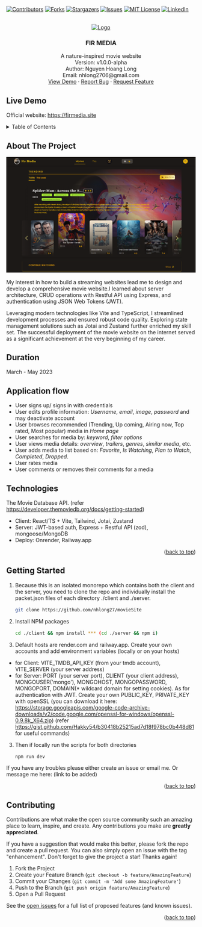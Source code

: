 <!-- Improved compatibility of back to top link: See: https://github.com/nhlong27/dengueapp/pull/73 -->
<a id="readme-top"></a>

<!-- PROJECT SHIELDS -->
[![Contributors][contributors-shield]][contributors-url]
[![Forks][forks-shield]][forks-url]
[![Stargazers][stars-shield]][stars-url]
[![Issues][issues-shield]][issues-url]
[![MIT License][license-shield]][license-url]
[![LinkedIn][linkedin-shield]][linkedin-url]

<!-- PROJECT LOGO -->
<br />
<div align="center">
  <a href="https://firmedia.site/" target='_blank'>
    <img src="./client/public/assets/logos/logo-md.png" alt="Logo" width="80" height="80">
  </a>

  <h3 align="center">FIR MEDIA</h3>

  <p align="center">
    A nature-inspired movie website
    <br />
    Version: v1.0.0-alpha
    <br />
    Author: Nguyen Hoang Long 
    <br />
    Email: nhlong2706@gmail.com 
    <br />
    <a href="https://firmedia.site/" target='_blank'>View Demo</a>
    ·
    <a href="https://github.com/nhlong27/movieSite/issues" target='_blank'>Report Bug</a>
    ·
    <a href="https://github.com/nhlong27/movieSite/pulls" target='_blank'>Request Feature</a>
  </p>
</div>

## Live Demo
Official website: <a href="https://firmedia.site/" target='_blank'>https://firmedia.site</a>

<!-- TABLE OF CONTENTS -->
<details>
  <summary>Table of Contents</summary>
  <ol>
    <li>
      <a href="#about">About The Project</a>
      <ul>
        <li><a href="#duration">Duration</a></li>
        <li><a href="#application-flow">Application flow</a></li>
        <li><a href="#technologies">Technologies</a></li>
      </ul>
    </li>
    <li>
      <a href="#getting_started">Getting Started</a>
    </li>
    <!-- <li><a href="#usage">Usage</a></li>
    <li><a href="#roadmap">Roadmap</a></li> -->
    <li><a href="#contributing">Contributing</a></li>
  </ol>
</details>


<!-- ABOUT THE PROJECT -->
<a id='about'></a>
## About The Project

[![Product Name Screen Shot][homePage_preview-screenshot]](...url)

My interest in how to build a streaming websites lead me to design and develop a comprehensive movie website.I learned about server architecture, CRUD operations with Restful API using Express, and authentication using JSON Web Tokens (JWT). 

Leveraging modern technologies like Vite and TypeScript, I streamlined development processes and ensured robust code quality. Exploring state management solutions such as Jotai and Zustand further enriched my skill set. The successful deployment of the movie website on the internet served as a significant achievement at the very beginning of my career.

<a id='duration'></a>
## Duration

March - May 2023 
## Application flow
<ul>
  <li>User signs up/ signs in with credentials</li>
  <li>User edits profile information: <i>Username</i>, <i>email</i>, <i>image</i>, <i>password</i> and may deactivate account</li>
  <li>User browses recommended (Trending, Up coming, Airing now, Top rated, Most popular) media in <i>Home page</i>
  </li>
  <li>User searches for media by: <i>keyword</i>, <i>filter options</i> 
  </li>
  <li>User views media details: <i>overview</i>, <i>trailers</i>, <i>genres</i>, <i>similar media</i>, etc.
  </li>
  <li>User adds media to list based on: <i>Favorite</i>, <i>Is Watching</i>, <i>Plan to Watch</i>, <i>Completed</i>, <i>Dropped</i>. 
  <li>User rates media </li>
  <li>User comments or removes their comments for a media </li>
</ul>

<a id='technologies'></a>
<h2>Technologies</h2>

The Movie Database API. (refer https://developer.themoviedb.org/docs/getting-started)
<ul>
  <li>Client: React/TS + Vite, Tailwind, Jotai, Zustand</li>
  <li>Server: JWT-based auth, Express + Restful API (zod), mongoose/MongoDB</li>
  <li>Deploy: Onrender, Railway.app</li>
</ul>


<p align="right">(<a href="#readme-top">back to top</a>)</p>

<!-- GETTING STARTED -->
<a id='getting_started'></a>
## Getting Started

1. Because this is an isolated monorepo which contains both the client and the server, you need to clone the repo and individually install the packet.json files of each directory ./client and ./server.
   ```sh
   git clone https://github.com/nhlong27/movieSite
   ```
2. Install NPM packages
   ```sh
   cd ./client && npm install *** (cd ./server && npm i)
   ```
3. Default hosts are render.com and railway.app. Create your own accounts and add environment variables (locally or on your hosts)
  - for Client: VITE_TMDB_API_KEY (from your tmdb account), VITE_SERVER (your server address)
  - for Server: PORT (your server port), CLIENT (your client address), MONGOUSER('mongo'), MONGOHOST, MONGOPASSWORD, MONGOPORT, DOMAIN(* wildcard domain for setting cookies). As for authentication with JWT. Create your own PUBLIC_KEY, PRIVATE_KEY with openSSL (you can download it here: https://storage.googleapis.com/google-code-archive-downloads/v2/code.google.com/openssl-for-windows/openssl-0.9.8k_X64.zip) (refer https://gist.github.com/Hakky54/b30418b25215ad7d18f978bc0b448d81 for useful commands)
3. Then if locally run the scripts for both directories
   ```js
   npm run dev
   
   ```
If you have any troubles please either create an issue or email me. Or message me here: (link to be added)
<p align="right">(<a href="#readme-top">back to top</a>)</p>


<!-- CONTRIBUTING -->
<a id='contributing'></a>
## Contributing

Contributions are what make the open source community such an amazing place to learn, inspire, and create. Any contributions you make are **greatly appreciated**.

If you have a suggestion that would make this better, please fork the repo and create a pull request. You can also simply open an issue with the tag "enhancement".
Don't forget to give the project a star! Thanks again!

1. Fork the Project
2. Create your Feature Branch (`git checkout -b feature/AmazingFeature`)
3. Commit your Changes (`git commit -m 'Add some AmazingFeature'`)
4. Push to the Branch (`git push origin feature/AmazingFeature`)
5. Open a Pull Request


See the [open issues](https://github.com/nhlong27/movieSite/issues) for a full list of proposed features (and known issues).


<p align="right">(<a href="#readme-top">back to top</a>)</p>

<!-- ACKNOWLEDGMENTS -->
<!-- <a id='acknowledgments'></a>
## Acknowledgments

This space is for resources I found helpful and would like to give credit to.

* [Moonlight Films - fuocy](https://github.com/kettanaito/naming-cheatsheet)
* [GitHub Naming Cheetsheet](https://github.com/kettanaito/naming-cheatsheet)
* [Git Conventional Naming](https://www.conventionalcommits.org/en/v1.0.0/)
* [Tkdodo's Blog - Mastering React Query](https://tkdodo.eu/blog/practical-react-query)
* [Img Shields](https://shields.io)
* [React Icons](https://react-icons.github.io/react-icons/search)
* [Why choose Vite over Webpack?](https://www.reddit.com/r/vuejs/comments/r0fbfw/eli5_why_is_vite_so_much_faster_than_webpack/)
* [RefactoringUI](https://www.refactoringui.com/) 
* [React bulletproof](https://github.com/alan2207/bulletproof-react/blob/master/docs/project-structure.md)
* [Midjourney](https://www.midjourney.com/)
* [Testing with Vitest](https://eternaldev.com/blog/testing-a-react-application-with-vitest/)

<p align="right">(<a href="#readme-top">back to top</a>)</p> -->


<!-- MARKDOWN LINKS & IMAGES -->

<!-- https://www.markdownguide.org/basic-syntax/#reference-style-links -->
[contributors-shield]: https://img.shields.io/github/contributors/nhlong27/movieSite.svg?style=for-the-badge
[contributors-url]: https://github.com/nhlong27/movieSite/graphs/contributors
[forks-shield]: https://img.shields.io/github/forks/nhlong27/movieSite.svg?style=for-the-badge
[forks-url]: https://github.com/nhlong27/movieSite/network/members
[stars-shield]: https://img.shields.io/github/stars/nhlong27/movieSite.svg?style=for-the-badge
[stars-url]: https://github.com/nhlong27/movieSite/stargazers
[issues-shield]: https://img.shields.io/github/issues/nhlong27/movieSite.svg?style=for-the-badge
[issues-url]: https://github.com/nhlong27/movieSite/issues
[license-shield]: https://img.shields.io/github/license/nhlong27/movieSite.svg?style=for-the-badge
[license-url]: https://github.com/nhlong27/movieSite/blob/master/LICENSE.txt
[linkedin-shield]: https://img.shields.io/badge/-LinkedIn-black.svg?style=for-the-badge&logo=linkedin&colorB=555
[linkedin-url]: https://www.linkedin.com/in/long-nguyen-95517b250/

<!-- Screenshots -->
[homePage_preview-screenshot]: screenshots/homePage_preview.png

<!-- Frameworks/libraries -->
[React-badge]: https://img.shields.io/badge/React-20232A?style=for-the-badge&logo=react&logoColor=61DAFB
[React-url]: https://reactjs.org/
[Vite-badge]: https://img.shields.io/badge/vite-%23646CFF.svg?style=for-the-badge&logo=vite&logoColor=white
[Vite-url]: https://vitejs.dev/
[TailwindCSS-badge]: https://img.shields.io/badge/tailwindcss-%2338B2AC.svg?style=for-the-badge&logo=tailwind-css&logoColor=white
[TailwindCSS-url]: https://tailwindcss.com/
[Jotai-badge]: https://img.shields.io/badge/-Jotai-white?style=for-the-badge
[Jotai-url]: https://jotai.org/
[NodeJS-badge]: https://img.shields.io/badge/node.js-6DA55F?style=for-the-badge&logo=node.js&logoColor=white
[NodeJS-url]: https://nodejs.org/en/
[MongoDB-badge]: https://img.shields.io/badge/MongoDB-4EA94B?style=for-the-badge&logo=mongodb&logoColor=white
[MongoDB-url]: https://www.mongodb.com/
[ExpressJS-badge]: 	https://img.shields.io/badge/Express.js-404D59?style=for-the-badge
[ExpressJS-url]: https://expressjs.com/
[Zustand-badge]: https://img.shields.io/badge/-zustand-orange
[Zustand-url]: https://github.com/pmndrs/zustand
[Typescript-badge]: https://img.shields.io/badge/TypeScript-007ACC?style=for-the-badge&logo=typescript&logoColor=white
[Typescript-url]: https://www.typescriptlang.org/
[Zod-badge]: https://img.shields.io/badge/-zod-blue
[Zod-url]: https://zod.dev/




<!-- ROADMAP -->
<!-- ## Development Pipeline

**DESIGN**

usbat: "user should be able to"
_item_: "movie" || "tv"
_recommended_: {
  movie: {
    trending,
    upcoming,
    now-playing
  },
  tv: {
    trending,
    on-the-air,
    airing-today
  }
}
_filters_: {
  movie: {
    sort_by: {
      popularity.asc,
      popularity.desc,
      release_date.desc,
      vote_average.desc,
      vote_average.asc,
      vote_count.desc,
      vote_count.asc,
    },
    year,
    with_genres
  },
  tv: {
    sort_by: {
      popularity.asc,
      popularity.desc,
      first_air_date.desc,
      vote_average.desc,
      vote_average.asc,
      vote_count.desc,
      vote_count.asc,
    },
    first_air_date_year,
    with_genres,
    with_status: {
      Planned,
      In Production,
      Ended,
      Cancelled,
      Pilot
    },
    with_type: {
      Documentary,
      News,
      Miniseries,
      Reality,
      Scripted,
      TalkShow',
      Video,
    },
  }
}
_overview_: {
  movie: [
    title, overview, genres, vote_average, vote_count, runtime, status, tagline, release_date, spoken_languages{name}, (poster_path, backdrop)
  ],
  tv: [
    tagline, name, overview, genres, vote_average, vote_count, episode_run_time, status, type, next_episode_to_air{episode_number, name, season_number, id, air_date}, last_episode_to_air{episode_number, name, , id, air_date}, first_air_date, spoken_languages{name}, networks[{name,logo_path}], number_of_seasons
  ]
}
_casts_: [
  get[cast{name, profile_path, character}, crew{job, name, profile_path}]
]
_reviews_: [
  results[{author_details{username,avatar_path,rating}, content, created_at}]
]
_similar_: [
  results[{backdrop_path, genre_ids, name, vote_average, vote_count, first_air_date, overview, popularity, id}]
]
_additionals_: {
  movie: [
    get[videos{key}]
  ],
  tv: [
    get[season{episodes{air_date, episode_number, name, id, still_path, vote_average}, season_number, name, poster_path}]
  ]
}
_item-list_: [
  _added-item_: {
    status/"Add to List": {
      watching,
      plan-to-watch,
      dropped,
      completed,
      none/"Add status"
    },
    score/"Select score",
    isFavorited/"Add to Favorites",
    <!-- isReviewed/Reviews,
    isDiscussed/Discussion 
    user,
    title,
    name,
    poster_path,
    season_number,
    id,
    createdAt,
    updatedAt
  }
]

###
Info:
    Item details: 
        imagery: poster_path, backdrop_path, trailers*
        overview: 
           movie: *title*, *tagline*, *overview*, status, *vote_average*, *release_date*, *runtime*, *budget*, *revenue*, original_language, *genres [{name}]*, *production_companies [{name}]*,
           *production_countries [{name}]*,
           ( vote_count, popularity)

           tv: name, tagline, overview, status, type, vote_average, first_air_date, episode_run_time [number], number_of_seasons, number_of_episodes,
           genres [{name}],
           original_language,
           created_by [{name, profile_path}],
            production_companies [{name}],
           production_countries [{name}], 
           networks [{name, logo_path}],

           last_episode_to_air {air_date, episode_number, name, overview, season_number, still_path} -> (season_number -> getSeason)

           next_episode_to_air {air_date, episode_number, name, overview, season_number, still_path},
           
           seasons [{season_number, episode_count, poster_path, name, overview, air_date, id}]
           (vote_count, popularity)

        user-related: user score, status, isFavorited
    Lists: similar: (you may also like)
Actions:
    Watch: - Choose different servers
    Add to Favorite
    Add Score
    Add Status
###

usbat see _recommended_[_item_] 

usbat search for _item_
  usbat search by keyword
  usbat search by _filters_[_item_][...]

usbat see _item_ information 
    watch, overview, reviews, cast, comments, slides
    usbat see _overview_[_item_]
    usbat see _casts_
    usbat see _reviews_:
    usbat see _similar_:
    usbat see _additionals_[_item_]

usbat watch _item_

usbat read and write customized information
  usbat sign up/ sign in/ sign out/ delete account
  usbat read and write personal information
  usbat read and write _added-item_ in _item-list_
  usbat read and write their reviews for _item_ 
  usbat read and write their comments for _item_ 

  Status [default: Watching] - Score - Reviews - Favorite - Comments
  'Plan to watch', ['Watching','Dropped','Completed'] && score
  (score || review || favorite) && (status ? 'watching' : status) -->

<!-- 

## Architecture

**CLIENT STATE**
  **Server API Layer**
  ### API/Request-Response Handling
    debounce
    Api_key -> proxy server: nginx route api requests
    Axios + React Query
      Infinity query
        Keep previous data
      % https://github.com/alan2207/react-query-auth
    Zustand - user, show form optimistic update + rollback/cancel mutations

  **UI/View Layer**
  ### Routing
    Code Splitting
      router + conditionals
      % https://sambitsahoo.com/blog/vite-code-splitting-that-works.html
    Transition
      framer-motion
    Loaders
    errorElement
  ### Error Handling
    Toast, reset form
    Receive server error handling -> React Query handles try-catch, error bubbling to route if no errorBoundary
    404 page - errorElement on <Route>
  ### Suspense Handling
    Skeleton
      react-loading-skeleton
    Lazy loading image
      browser lazyload
      blurhash

Construct step
  Responsive
  Home
    Movie Component
    Swiper
  Discover
    Filter section

  Profile

Functionality Step
  button disabled
Paint Step
  react auto animate - parent & children
  progress bar
  toggling dark/light theme

**SERVER STATE**
  **Client API Layer**
  ### API/Request-Response Handling
    Express
      res.append
      Routing
      % https://stackoverflow.com/questions/7042340/error-cant-set-headers-after-they-are-sent-to-the-client
    Error handling
      "When an error is thrown, the JavaScript runtime will immediately stop executing the current function and start unwinding the call stack to find a catch block that can handle the error. If no catch block is found, the error will be passed up to the global error handler, which will display an error message in the console or in the UI."
      "Without return, the code after res.send() would still be executed, even though it's unlikely to have any effect on the response to the client. For example, if you have logging statements or other code that modifies variables after the call to res.send(), it would still be executed even though it doesn't affect the response to the client.

      "Using return after res.send() is a good practice because it ensures that any subsequent code is not executed, which can help prevent errors and improve the performance of your code. However, if you're confident that there's no code after res.send() that would have unintended consequences, you can omit the return statement."
  **Domain**
  ### Middlewares (client has middleware too)

  **Persistence**
  ### Data types 
    MultiMedia
      % Using multer: https://www.youtube.com/watch?v=srPXMt1Q0nY
      % https://www.mongodb.com/community/forums/t/process-of-storing-images-in-mongodb/15093/5
  ### ORM
    Mongoose

**TEST**
**SECURITY**
  **Auth**
  # Tokens + Cookie
    Httponly cookie + browser CORS, xsrf support (axios withCredentials + corsOptions credentials: true, allow origin: localhost...)  
    % https://www.reddit.com/r/webdev/comments/rck2mv/where_is_best_place_to_store_the_bearer_token_you/
    % https://stackoverflow.com/questions/43002444/make-axios-send-cookies-in-its-requests-automatically
    % https://stackoverflow.com/questions/43772830/access-control-allow-credentials-header-in-the-response-is-which-must-be-t -->

<!-- **OTHERS**
 .gitignore - remove cache
% https://stackoverflow.com/questions/38983153/git-ignore-env-files-not-working
  setting up
% https://blog.tericcabrel.com/set-up-a-nodejs-project-with-typescript-eslint-and-prettier/
See the [open issues](https://github.com/nhlong27/movieSite/issues) for a full list of proposed features (and known issues). -->